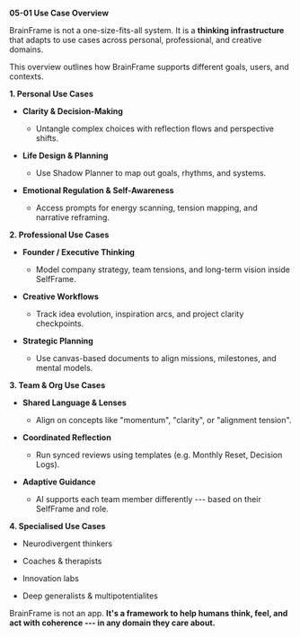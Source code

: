 **05-01 Use Case Overview**

BrainFrame is not a one-size-fits-all system. It is a **thinking
infrastructure** that adapts to use cases across personal, professional,
and creative domains.

This overview outlines how BrainFrame supports different goals, users,
and contexts.

**1. Personal Use Cases**

- **Clarity & Decision-Making**

  - Untangle complex choices with reflection flows and perspective
    shifts.

- **Life Design & Planning**

  - Use Shadow Planner to map out goals, rhythms, and systems.

- **Emotional Regulation & Self-Awareness**

  - Access prompts for energy scanning, tension mapping, and narrative
    reframing.

**2. Professional Use Cases**

- **Founder / Executive Thinking**

  - Model company strategy, team tensions, and long-term vision inside
    SelfFrame.

- **Creative Workflows**

  - Track idea evolution, inspiration arcs, and project clarity
    checkpoints.

- **Strategic Planning**

  - Use canvas-based documents to align missions, milestones, and mental
    models.

**3. Team & Org Use Cases**

- **Shared Language & Lenses**

  - Align on concepts like \"momentum\", \"clarity\", or \"alignment
    tension\".

- **Coordinated Reflection**

  - Run synced reviews using templates (e.g. Monthly Reset, Decision
    Logs).

- **Adaptive Guidance**

  - AI supports each team member differently --- based on their
    SelfFrame and role.

**4. Specialised Use Cases**

- Neurodivergent thinkers

- Coaches & therapists

- Innovation labs

- Deep generalists & multipotentialites

BrainFrame is not an app. **It's a framework to help humans think, feel,
and act with coherence --- in any domain they care about.**
